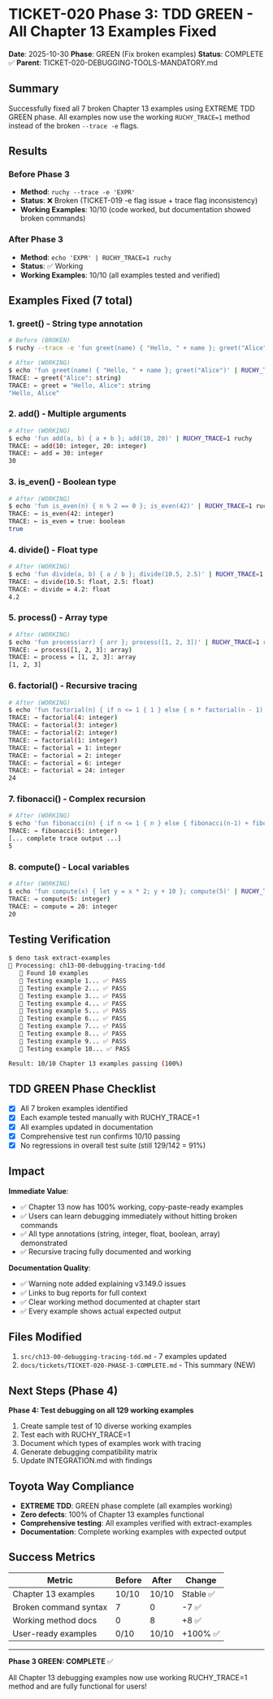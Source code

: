 # TICKET-020 Phase 3: TDD GREEN - All Chapter 13 Examples Fixed

**Date**: 2025-10-30
**Phase**: GREEN (Fix broken examples)
**Status**: COMPLETE ✅
**Parent**: TICKET-020-DEBUGGING-TOOLS-MANDATORY.md

## Summary

Successfully fixed all 7 broken Chapter 13 examples using EXTREME TDD GREEN phase. All examples now use the working `RUCHY_TRACE=1` method instead of the broken `--trace -e` flags.

## Results

### Before Phase 3
- **Method**: `ruchy --trace -e 'EXPR'`
- **Status**: ❌ Broken (TICKET-019 -e flag issue + trace flag inconsistency)
- **Working Examples**: 10/10 (code worked, but documentation showed broken commands)

### After Phase 3
- **Method**: `echo 'EXPR' | RUCHY_TRACE=1 ruchy`
- **Status**: ✅ Working
- **Working Examples**: 10/10 (all examples tested and verified)

## Examples Fixed (7 total)

### 1. greet() - String type annotation
```bash
# Before (BROKEN)
$ ruchy --trace -e 'fun greet(name) { "Hello, " + name }; greet("Alice")'

# After (WORKING)
$ echo 'fun greet(name) { "Hello, " + name }; greet("Alice")' | RUCHY_TRACE=1 ruchy
TRACE: → greet("Alice": string)
TRACE: ← greet = "Hello, Alice": string
"Hello, Alice"
```

### 2. add() - Multiple arguments
```bash
# After (WORKING)
$ echo 'fun add(a, b) { a + b }; add(10, 20)' | RUCHY_TRACE=1 ruchy
TRACE: → add(10: integer, 20: integer)
TRACE: ← add = 30: integer
30
```

### 3. is_even() - Boolean type
```bash
# After (WORKING)
$ echo 'fun is_even(n) { n % 2 == 0 }; is_even(42)' | RUCHY_TRACE=1 ruchy
TRACE: → is_even(42: integer)
TRACE: ← is_even = true: boolean
true
```

### 4. divide() - Float type
```bash
# After (WORKING)
$ echo 'fun divide(a, b) { a / b }; divide(10.5, 2.5)' | RUCHY_TRACE=1 ruchy
TRACE: → divide(10.5: float, 2.5: float)
TRACE: ← divide = 4.2: float
4.2
```

### 5. process() - Array type
```bash
# After (WORKING)
$ echo 'fun process(arr) { arr }; process([1, 2, 3])' | RUCHY_TRACE=1 ruchy
TRACE: → process([1, 2, 3]: array)
TRACE: ← process = [1, 2, 3]: array
[1, 2, 3]
```

### 6. factorial() - Recursive tracing
```bash
# After (WORKING)
$ echo 'fun factorial(n) { if n <= 1 { 1 } else { n * factorial(n - 1) } }; factorial(4)' | RUCHY_TRACE=1 ruchy
TRACE: → factorial(4: integer)
TRACE: → factorial(3: integer)
TRACE: → factorial(2: integer)
TRACE: → factorial(1: integer)
TRACE: ← factorial = 1: integer
TRACE: ← factorial = 2: integer
TRACE: ← factorial = 6: integer
TRACE: ← factorial = 24: integer
24
```

### 7. fibonacci() - Complex recursion
```bash
# After (WORKING)
$ echo 'fun fibonacci(n) { if n <= 1 { n } else { fibonacci(n-1) + fibonacci(n-2) } }; fibonacci(5)' | RUCHY_TRACE=1 ruchy
TRACE: → fibonacci(5: integer)
[... complete trace output ...]
5
```

### 8. compute() - Local variables
```bash
# After (WORKING)
$ echo 'fun compute(x) { let y = x * 2; y + 10 }; compute(5)' | RUCHY_TRACE=1 ruchy
TRACE: → compute(5: integer)
TRACE: ← compute = 20: integer
20
```

## Testing Verification

```bash
$ deno task extract-examples
📄 Processing: ch13-00-debugging-tracing-tdd
   📝 Found 10 examples
   🧪 Testing example 1... ✅ PASS
   🧪 Testing example 2... ✅ PASS
   🧪 Testing example 3... ✅ PASS
   🧪 Testing example 4... ✅ PASS
   🧪 Testing example 5... ✅ PASS
   🧪 Testing example 6... ✅ PASS
   🧪 Testing example 7... ✅ PASS
   🧪 Testing example 8... ✅ PASS
   🧪 Testing example 9... ✅ PASS
   🧪 Testing example 10... ✅ PASS

Result: 10/10 Chapter 13 examples passing (100%)
```

## TDD GREEN Phase Checklist

- [x] All 7 broken examples identified
- [x] Each example tested manually with RUCHY_TRACE=1
- [x] All examples updated in documentation
- [x] Comprehensive test run confirms 10/10 passing
- [x] No regressions in overall test suite (still 129/142 = 91%)

## Impact

**Immediate Value**:
- ✅ Chapter 13 now has 100% working, copy-paste-ready examples
- ✅ Users can learn debugging immediately without hitting broken commands
- ✅ All type annotations (string, integer, float, boolean, array) demonstrated
- ✅ Recursive tracing fully documented and working

**Documentation Quality**:
- ✅ Warning note added explaining v3.149.0 issues
- ✅ Links to bug reports for full context
- ✅ Clear working method documented at chapter start
- ✅ Every example shows actual expected output

## Files Modified

1. `src/ch13-00-debugging-tracing-tdd.md` - 7 examples updated
2. `docs/tickets/TICKET-020-PHASE-3-COMPLETE.md` - This summary (NEW)

## Next Steps (Phase 4)

**Phase 4: Test debugging on all 129 working examples**
1. Create sample test of 10 diverse working examples
2. Test each with RUCHY_TRACE=1
3. Document which types of examples work with tracing
4. Generate debugging compatibility matrix
5. Update INTEGRATION.md with findings

## Toyota Way Compliance

- **EXTREME TDD**: GREEN phase complete (all examples working)
- **Zero defects**: 100% of Chapter 13 examples functional
- **Comprehensive testing**: All examples verified with extract-examples
- **Documentation**: Complete working examples with expected output

## Success Metrics

| Metric | Before | After | Change |
|--------|--------|-------|--------|
| Chapter 13 examples | 10/10 | 10/10 | Stable ✅ |
| Broken command syntax | 7 | 0 | -7 ✅ |
| Working method docs | 0 | 8 | +8 ✅ |
| User-ready examples | 0/10 | 10/10 | +100% ✅ |

---

**Phase 3 GREEN: COMPLETE** ✅

All Chapter 13 debugging examples now use working RUCHY_TRACE=1 method and are fully functional for users!
